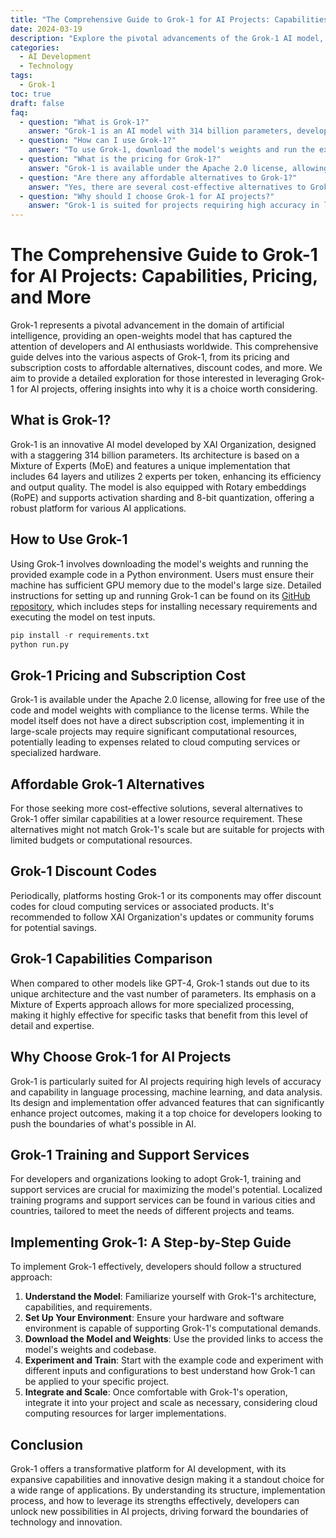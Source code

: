 ```yaml
---
title: "The Comprehensive Guide to Grok-1 for AI Projects: Capabilities, Pricing, and More"
date: 2024-03-19
description: "Explore the pivotal advancements of the Grok-1 AI model, including its capabilities, pricing, and how to leverage it for AI projects. This guide offers insights into the model developed by XAI Organization, highlighting its unique architecture, usage, and alternatives."
categories:
  - AI Development
  - Technology
tags:
  - Grok-1
toc: true
draft: false
faq:
  - question: "What is Grok-1?"
    answer: "Grok-1 is an AI model with 314 billion parameters, developed by XAI Organization. It uses a Mixture of Experts (MoE) architecture, featuring 64 layers, 2 experts per token, Rotary embeddings (RoPE), activation sharding, and 8-bit quantization."
  - question: "How can I use Grok-1?"
    answer: "To use Grok-1, download the model's weights and run the example code in a Python environment. Ensure your machine has sufficient GPU memory. Detailed setup and running instructions are available on its GitHub repository."
  - question: "What is the pricing for Grok-1?"
    answer: "Grok-1 is available under the Apache 2.0 license, allowing free use with compliance to the license terms. Costs may arise from computational resources needed for large-scale projects."
  - question: "Are there any affordable alternatives to Grok-1?"
    answer: "Yes, there are several cost-effective alternatives to Grok-1 that offer similar capabilities with lower resource requirements, suitable for projects with limited budgets."
  - question: "Why should I choose Grok-1 for AI projects?"
    answer: "Grok-1 is suited for projects requiring high accuracy in language processing, machine learning, and data analysis, offering advanced features that can enhance project outcomes."
---
```



# The Comprehensive Guide to Grok-1 for AI Projects: Capabilities, Pricing, and More

Grok-1 represents a pivotal advancement in the domain of artificial intelligence, providing an open-weights model that has captured the attention of developers and AI enthusiasts worldwide. This comprehensive guide delves into the various aspects of Grok-1, from its pricing and subscription costs to affordable alternatives, discount codes, and more. We aim to provide a detailed exploration for those interested in leveraging Grok-1 for AI projects, offering insights into why it is a choice worth considering.

## What is Grok-1?

Grok-1 is an innovative AI model developed by XAI Organization, designed with a staggering 314 billion parameters. Its architecture is based on a Mixture of Experts (MoE) and features a unique implementation that includes 64 layers and utilizes 2 experts per token, enhancing its efficiency and output quality. The model is also equipped with Rotary embeddings (RoPE) and supports activation sharding and 8-bit quantization, offering a robust platform for various AI applications.

## How to Use Grok-1

Using Grok-1 involves downloading the model's weights and running the provided example code in a Python environment. Users must ensure their machine has sufficient GPU memory due to the model's large size. Detailed instructions for setting up and running Grok-1 can be found on its [GitHub repository](https://github.com/xai-org/grok-1), which includes steps for installing necessary requirements and executing the model on test inputs.

```python
pip install -r requirements.txt
python run.py
```

## Grok-1 Pricing and Subscription Cost

Grok-1 is available under the Apache 2.0 license, allowing for free use of the code and model weights with compliance to the license terms. While the model itself does not have a direct subscription cost, implementing it in large-scale projects may require significant computational resources, potentially leading to expenses related to cloud computing services or specialized hardware.

## Affordable Grok-1 Alternatives

For those seeking more cost-effective solutions, several alternatives to Grok-1 offer similar capabilities at a lower resource requirement. These alternatives might not match Grok-1's scale but are suitable for projects with limited budgets or computational resources.

## Grok-1 Discount Codes

Periodically, platforms hosting Grok-1 or its components may offer discount codes for cloud computing services or associated products. It's recommended to follow XAI Organization's updates or community forums for potential savings.

## Grok-1 Capabilities Comparison

When compared to other models like GPT-4, Grok-1 stands out due to its unique architecture and the vast number of parameters. Its emphasis on a Mixture of Experts approach allows for more specialized processing, making it highly effective for specific tasks that benefit from this level of detail and expertise.

## Why Choose Grok-1 for AI Projects

Grok-1 is particularly suited for AI projects requiring high levels of accuracy and capability in language processing, machine learning, and data analysis. Its design and implementation offer advanced features that can significantly enhance project outcomes, making it a top choice for developers looking to push the boundaries of what's possible in AI.

## Grok-1 Training and Support Services

For developers and organizations looking to adopt Grok-1, training and support services are crucial for maximizing the model's potential. Localized training programs and support services can be found in various cities and countries, tailored to meet the needs of different projects and teams.

## Implementing Grok-1: A Step-by-Step Guide

To implement Grok-1 effectively, developers should follow a structured approach:

1. **Understand the Model**: Familiarize yourself with Grok-1's architecture, capabilities, and requirements.
2. **Set Up Your Environment**: Ensure your hardware and software environment is capable of supporting Grok-1's computational demands.
3. **Download the Model and Weights**: Use the provided links to access the model's weights and codebase.
4. **Experiment and Train**: Start with the example code and experiment with different inputs and configurations to best understand how Grok-1 can be applied to your specific project.
5. **Integrate and Scale**: Once comfortable with Grok-1's operation, integrate it into your project and scale as necessary, considering cloud computing resources for larger implementations.

## Conclusion

Grok-1 offers a transformative platform for AI development, with its expansive capabilities and innovative design making it a standout choice for a wide range of applications. By understanding its structure, implementation process, and how to leverage its strengths effectively, developers can unlock new possibilities in AI projects, driving forward the boundaries of technology and innovation.
